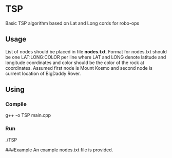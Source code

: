 # TSP
Basic TSP algorithm based on Lat and Long cords for robo-ops

## Usage
List of nodes should be placed in file **nodes.txt**. 
Format for nodes.txt should be one LAT:LONG:COLOR per line where LAT and LONG denote latitude and longitude coordinates and color should be the color of the rock at coordinates. 
Assumed first node is Mount Kosmo and second node is current location of BigDaddy Rover.

## Using

### Compile
g++ -o TSP main.cpp

### Run
./TSP

###Example
An example nodes.txt file is provided.
